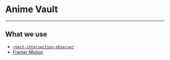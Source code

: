 # Anime Vault

---

## What we use

- [`react-intersection-observer`](https://github.com/thebuilder/react-intersection-observer#readme)
- [Framer Motion](https://www.npmjs.com/package/framer-motion)
